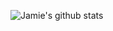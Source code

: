 ![Jamie's github stats](https://github-readme-stats.vercel.app/api?username=JamieeCG&theme=midnight-purple&show_icons=true)
